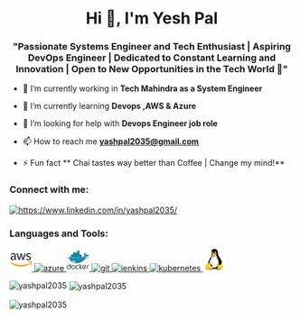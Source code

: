 <h1 align="center">Hi 👋, I'm Yesh Pal</h1>
<h3 align="center">"Passionate Systems Engineer and Tech Enthusiast | Aspiring DevOps Engineer | Dedicated to Constant Learning and Innovation | Open to New Opportunities in the Tech World 🚀"</h3>

- 🔭 I’m currently working in **Tech Mahindra as a System Engineer**

- 🌱 I’m currently learning **Devops ,AWS & Azure**

- 🤝 I’m looking for help with **Devops Engineer job role**

- 📫 How to reach me **yashpal2035@gmail.com**

- ⚡ Fun fact ** Chai tastes way better than Coffee | Change my mind!**

<h3 align="left">Connect with me:</h3>
<p align="left">
<a href="https://linkedin.com/in/https://www.linkedin.com/in/yashpal2035/" target="blank"><img align="center" src="https://raw.githubusercontent.com/rahuldkjain/github-profile-readme-generator/master/src/images/icons/Social/linked-in-alt.svg" alt="https://www.linkedin.com/in/yashpal2035/" height="30" width="40" /></a>
</p>

<h3 align="left">Languages and Tools:</h3>
<p align="left"> <a href="https://aws.amazon.com" target="_blank" rel="noreferrer"> <img src="https://raw.githubusercontent.com/devicons/devicon/master/icons/amazonwebservices/amazonwebservices-original-wordmark.svg" alt="aws" width="40" height="40"/> </a> <a href="https://azure.microsoft.com/en-in/" target="_blank" rel="noreferrer"> <img src="https://www.vectorlogo.zone/logos/microsoft_azure/microsoft_azure-icon.svg" alt="azure" width="40" height="40"/> </a> <a href="https://www.docker.com/" target="_blank" rel="noreferrer"> <img src="https://raw.githubusercontent.com/devicons/devicon/master/icons/docker/docker-original-wordmark.svg" alt="docker" width="40" height="40"/> </a> <a href="https://git-scm.com/" target="_blank" rel="noreferrer"> <img src="https://www.vectorlogo.zone/logos/git-scm/git-scm-icon.svg" alt="git" width="40" height="40"/> </a> <a href="https://www.jenkins.io" target="_blank" rel="noreferrer"> <img src="https://www.vectorlogo.zone/logos/jenkins/jenkins-icon.svg" alt="jenkins" width="40" height="40"/> </a> <a href="https://kubernetes.io" target="_blank" rel="noreferrer"> <img src="https://www.vectorlogo.zone/logos/kubernetes/kubernetes-icon.svg" alt="kubernetes" width="40" height="40"/> </a> <a href="https://www.linux.org/" target="_blank" rel="noreferrer"> <img src="https://raw.githubusercontent.com/devicons/devicon/master/icons/linux/linux-original.svg" alt="linux" width="40" height="40"/> </a> </p>

<p><img align="left" src="https://github-readme-stats.vercel.app/api/top-langs?username=yashpal2035&show_icons=true&locale=en&layout=compact" alt="yashpal2035" /></p>

<p>&nbsp;<img align="center" src="https://github-readme-stats.vercel.app/api?username=yashpal2035&show_icons=true&locale=en" alt="yashpal2035" /></p>

<p><img align="center" src="https://github-readme-streak-stats.herokuapp.com/?user=yashpal2035&" alt="yashpal2035" /></p>
